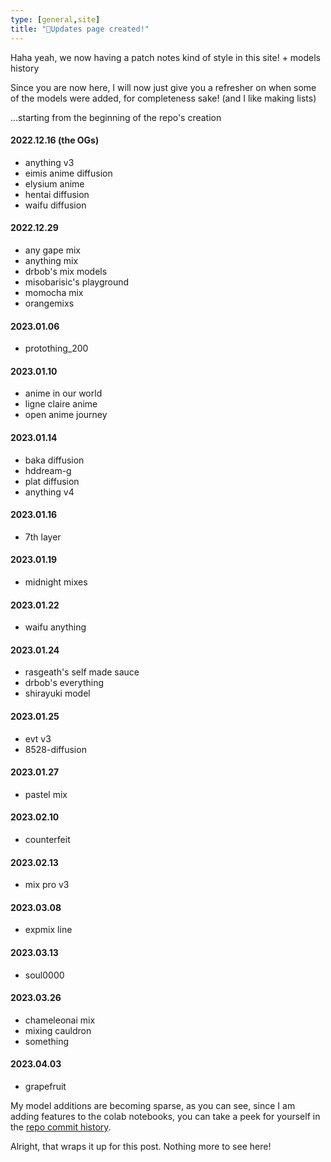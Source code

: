 ```yaml
---
type: [general,site]
title: "🎉Updates page created!"
---
```


Haha yeah, we now having a patch notes kind of style in this site! + models history

Since you are now here, I will now just give you a refresher on when some of the models were added, for completeness sake! (and I like making lists)

...starting from the beginning of the repo's creation

#### 2022.12.16 (the OGs)

 - anything v3
 - eimis anime diffusion
 - elysium anime
 - hentai diffusion
 - waifu diffusion

#### 2022.12.29

 - any gape mix
 - anything mix
 - drbob's mix models
 - misobarisic's playground
 - momocha mix
 - orangemixs

#### 2023.01.06

 - protothing_200

#### 2023.01.10

 - anime in our world
 - ligne claire anime
 - open anime journey

#### 2023.01.14

 - baka diffusion
 - hddream-g
 - plat diffusion
 - anything v4

#### 2023.01.16

 - 7th layer

#### 2023.01.19

 - midnight mixes

#### 2023.01.22

 - waifu anything

#### 2023.01.24

 - rasgeath's self made sauce
 - drbob's everything
 - shirayuki model

#### 2023.01.25

 - evt v3
 - 8528-diffusion

#### 2023.01.27

 - pastel mix

#### 2023.02.10

 - counterfeit

#### 2023.02.13

 - mix pro v3

#### 2023.03.08

 - expmix line

#### 2023.03.13

 - soul0000

#### 2023.03.26

 - chameleonai mix
 - mixing cauldron
 - something

#### 2023.04.03

 - grapefruit

My model additions are becoming sparse, as you can see, since I am adding features to the colab notebooks, you can take a peek for yourself in the [repo commit history](https://github.com/NUROISEA/anime-webui-colab/commits/main).

Alright, that wraps it up for this post. Nothing more to see here!